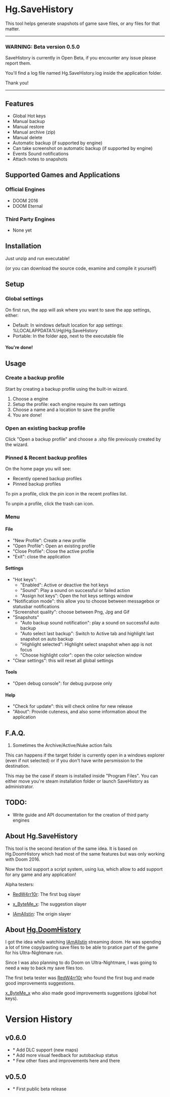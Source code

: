 # Hg.SaveHistory

This tool helps generate snapshots of game save files, or any files for that matter.


---

### WARNING: Beta version 0.5.0

SaveHistory is currently in Open Beta, if you encounter any issue please report them.

You'll find a log file named Hg.SaveHistory.log inside the application folder.

Thank you!

---


## Features

- Global Hot keys
- Manual backup
- Manual restore
- Manual archive (zip)
- Manual delete
- Automatic backup (if supported by engine)
- Can take screenshot on automatic backup (if supported by engine)
- Events Sound notifications
- Attach notes to snapshots

## Supported Games and Applications

### Official Engines

- DOOM 2016
- DOOM Eternal


### Third Party Engines

- None yet


## Installation

Just unzip and run executable!

(or you can download the source code, examine and compile it yourself)

## Setup

### Global settings

On first run, the app will ask where you want to save the app settings, either:
- Default: In windows default location for app settings: %LOCALAPPDATA%\Hg\Hg.SaveHistory
- Portable: In the folder app, next to the executable file

#### You're done!


## Usage

### Create a backup profile

Start by creating a backup profile using the built-in wizard.

1. Choose a engine
2. Setup the profile: each engine require its own settings
3. Choose a name and a location to save the profile
4. You are done!


### Open an existing backup profile

Click "Open a backup profile" and choose a .shp file previously created by the wizard.


### Pinned & Recent backup profiles

On the home page you will see:
- Recently opened backup profiles
- Pinned backup profiles

To pin a profile, click the pin icon in the recent profiles list.

To unpin a profile, click the trash can icon.


### Menu
#### File
- "New Profile": Create a new profile
- "Open Profile": Open an existing profile
- "Close Profile": Close the active profile
- "Exit": close the application
#### Settings
- "Hot keys":
  - "Enabled": Active or deactive the hot keys
  - "Sound": Play a sound on successful or failed action
  - "Assign hot keys": Open the hot keys settings window
- "Notification mode": this allow you to choose between messagebox or statusbar notifications
- "Screenshot quality": choose between Png, Jpg and Gif
- "Snapshots"
  - "Auto backup sound notification": play a sound on successful auto backup
  - "Auto select last backup": Switch to Active tab and highlight last snapshot on auto backup
  - "Highlight selected": Highlight select snapshot when app is not focus
  - "Choose highlight color": open the color selection window
- "Clear settings": this will reset all global settings
#### Tools
- "Open debug console": for debug purpose only
#### Help
- "Check for update": this will check online for new release
- "About": Provide cuteness, and also some information about the application

## F.A.Q.

1. Sometimes the Archive/Active/Nuke action fails

This can happens if the target folder is currently open in a windows explorer (even if not selected) or if you don't have write persmission to the destination.

This may be the case if steam is installed inside "Program Files". You can either move you're steam installation folder or launch SaveHistory as administrator.


## TODO:

- Write guide and API documentation for the creation of third party engines



## About Hg.SaveHistory

This tool is the second iteration of the same idea. It is based on Hg.DoomHistory which had most of the same features but was only working with Doom 2016.

Now the tool support a script system, using lua, which allow to add support for any game and any application!

Alpha testers:

- [RedW4rr10r](https://www.twitch.tv/redw4rr10r): The first bug slayer

- [x_ByteMe_x](https://www.twitch.tv/x_byteme_x): The suggestion slayer

- [IAmAllstin](https://www.twitch.tv/iamallstin): The origin slayer



## About [Hg.DoomHistory](https://github.com/HgAlexx/Hg.DoomHistory/)

I got the idea while watching [IAmAllstin](https://www.twitch.tv/iamallstin) streaming doom. He was spending a lot of time copy/pasting save files to be able to pratice part of the game for his Ultra-Nightmare run.

Since I was also planning to do Doom on Ultra-Nightmare, I was going to need a way to back my save files too.

The first beta tester was [RedW4rr10r](https://www.twitch.tv/redw4rr10r) who found the first bug and made good improvements suggestions.

[x_ByteMe_x](https://www.twitch.tv/x_byteme_x) who also made good improvements suggestions (global hot keys).


# Version History

## v0.6.0

- \* Add DLC support (new maps)
- \* Add more visual feedback for autobackup status
- \* Few other fixes and improvements here and there

## v0.5.0

- \* First public beta release
